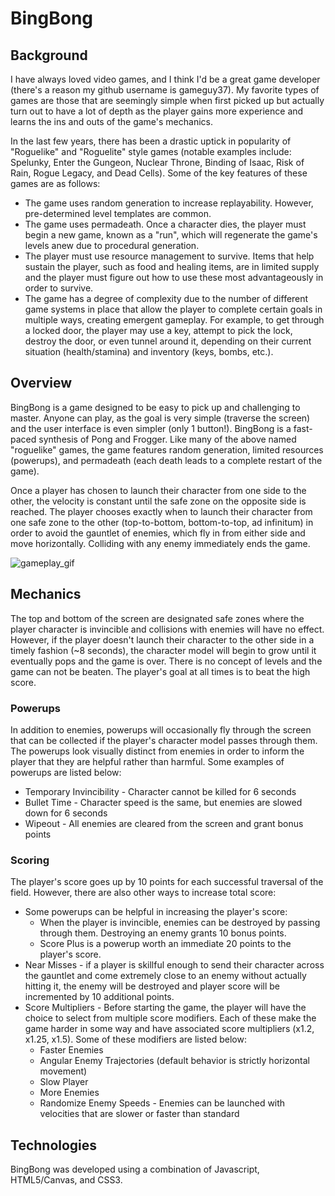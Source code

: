 # BingBong

## Background

I have always loved video games, and I think I'd be a great game developer (there's a reason my github username is gameguy37). My favorite types of games are those that are seemingly simple when first picked up but actually turn out to have a lot of depth as the player gains more experience and learns the ins and outs of the game's mechanics.

In the last few years, there has been a drastic uptick in popularity of "Roguelike" and "Roguelite" style games (notable examples include: Spelunky, Enter the Gungeon, Nuclear Throne, Binding of Isaac, Risk of Rain, Rogue Legacy, and Dead Cells). Some of the key features of these games are as follows:

* The game uses random generation to increase replayability. However, pre-determined level templates are common.
* The game uses permadeath. Once a character dies, the player must begin a new game, known as a "run", which will regenerate the game's levels anew due to procedural generation.
* The player must use resource management to survive. Items that help sustain the player, such as food and healing items, are in limited supply and the player must figure out how to use these most advantageously in order to survive.
* The game has a degree of complexity due to the number of different game systems in place that allow the player to complete certain goals in multiple ways, creating emergent gameplay. For example, to get through a locked door, the player may use a key, attempt to pick the lock, destroy the door, or even tunnel around it, depending on their current situation (health/stamina) and inventory (keys, bombs, etc.).

## Overview

BingBong is a game designed to be easy to pick up and challenging to master. Anyone can play, as the goal is very simple (traverse the screen) and the user interface is even simpler (only 1 button!). BingBong is a fast-paced synthesis of Pong and Frogger. Like many of the above named "roguelike" games, the game features random generation, limited resources (powerups), and permadeath (each death leads to a complete restart of the game).

Once a player has chosen to launch their character from one side to the other, the velocity is constant until the safe zone on the opposite side is reached. The player chooses exactly when to launch their character from one safe zone to the other (top-to-bottom, bottom-to-top, ad infinitum) in order to avoid the gauntlet of enemies, which fly in from either side and move horizontally. Colliding with any enemy immediately ends the game.

<img src="assets/images/BingBong.gif" alt="gameplay_gif"/>

## Mechanics

The top and bottom of the screen are designated safe zones where the player character is invincible and collisions with enemies will have no effect. However, if the player doesn't launch their character to the other side in a timely fashion (~8 seconds), the character model will begin to grow until it eventually pops and the game is over. There is no concept of levels and the game can not be beaten. The player's goal at all times is to beat the high score.

### Powerups

In addition to enemies, powerups will occasionally fly through the screen that can be collected if the player's character model passes through them. The powerups look visually distinct from enemies in order to inform the player that they are helpful rather than harmful. Some examples of powerups are listed below:

* Temporary Invincibility - Character cannot be killed for 6 seconds
* Bullet Time - Character speed is the same, but enemies are slowed down for 6 seconds
* Wipeout - All enemies are cleared from the screen and grant bonus points

### Scoring

The player's score goes up by 10 points for each successful traversal of the field. However, there are also other ways to increase total score:
* Some powerups can be helpful in increasing the player's score:
  * When the player is invincible, enemies can be destroyed by passing through them. Destroying an enemy grants 10 bonus points.
  * Score Plus is a powerup worth an immediate 20 points to the player's score.
* Near Misses - if a player is skillful enough to send their character across the gauntlet and come extremely close to an enemy without actually hitting it, the enemy will be destroyed and player score will be incremented by 10 additional points.
* Score Multipliers - Before starting the game, the player will have the choice to select from multiple score modifiers. Each of these make the game harder in some way and have associated score multipliers (x1.2, x1.25, x1.5). Some of these modifiers are listed below:
  * Faster Enemies
  * Angular Enemy Trajectories (default behavior is strictly horizontal movement)
  * Slow Player
  * More Enemies
  * Randomize Enemy Speeds - Enemies can be launched with velocities that are slower or faster than standard

## Technologies

BingBong was developed using a combination of Javascript, HTML5/Canvas, and CSS3.
